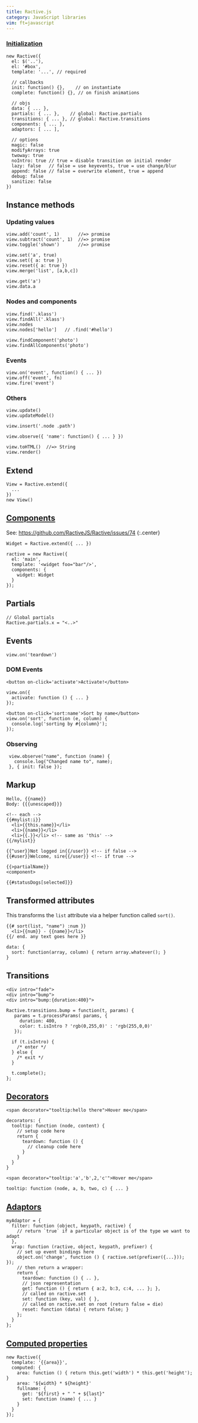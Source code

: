 ```yaml
---
title: Ractive.js
category: JavaScript libraries
vim: ft=javascript
---
```


### [Initialization](http://docs.ractivejs.org/latest/options)

    new Ractive({
      el: $('..'),
      el: '#box',
      template: '...', // required

      // callbacks
      init: function() {},    // on instantiate
      complete: function() {}, // on finish animations

      // objs
      data: { ... },
      partials: { ... },    // global: Ractive.partials
      transitions: { ... }, // global: Ractive.transitions
      components: { ... },
      adaptors: [ ... ],

      // options
      magic: false
      modifyArrays: true
      twoway: true
      noIntro: true // true = disable transition on initial render
      lazy: false   // false = use keyevents, true = use change/blur
      append: false // false = overwrite element, true = append
      debug: false
      sanitize: false
    })

## Instance methods

### Updating values

    view.add('count', 1)       //=> promise
    view.subtract('count', 1)  //=> promise
    view.toggle('shown')       //=> promise

    view.set('a', true)
    view.set({ a: true })
    view.reset({ a: true })
    view.merge('list', [a,b,c])

    view.get('a')
    view.data.a

### Nodes and components

    view.find('.klass')
    view.findAll('.klass')
    view.nodes
    view.nodes['hello']   // .find('#hello')

    view.findComponent('photo')
    view.findAllComponents('photo')

### Events

    view.on('event', function() { ... })
    view.off('event', fn)
    view.fire('event')

### Others

    view.update()
    view.updateModel()

    view.insert('.node .path')

    view.observe({ 'name': function() { ... } })

    view.toHTML()  //=> String
    view.render()

## Extend

    View = Ractive.extend({
      ...
    })
    new View()

## [Components](https://github.com/RactiveJS/Ractive/wiki/Components)

See: https://github.com/RactiveJS/Ractive/issues/74
{:.center}

    Widget = Ractive.extend({ ... })

    ractive = new Ractive({
      el: 'main',
      template: '<widget foo="bar"/>',
      components: {
        widget: Widget
      }
    });

## Partials

    // Global partials
    Ractive.partials.x = "<..>"

## Events

    view.on('teardown')

### DOM Events

    <button on-click='activate'>Activate!</button>

    view.on({
      activate: function () { ... }
    });

    <button on-click='sort:name'>Sort by name</button>
    view.on('sort', function (e, column) {
      console.log('sorting by #{column}');
    });

### Observing

     view.observe("name", function (name) {
       console.log("Changed name to", name);
     }, { init: false });

## Markup

    Hello, {{name}}
    Body: {{{unescaped}}}

    <!-- each -->
    {{#mylist:i}}
      <li>{{this.name}}</li>
      <li>{{name}}</li>
      <li>{{.}}</li> <!-- same as 'this' -->
    {{/mylist}}

    {{^user}}Not logged in{{/user}} <!-- if false -->
    {{#user}}Welcome, sire{{/user}} <!-- if true -->

    {{>partialName}}
    <component>

    {{#statusDogs[selected]}}

## Transformed attributes

This transforms the `list` attribute via a helper function called `sort()`.

    {{# sort(list, "name") :num }}
      <li>{{num}} - {{name}}</li>
    {{/ end. any text goes here }}

    data: {
      sort: function(array, column) { return array.whatever(); }
    }

## Transitions

    <div intro="fade">
    <div intro="bump">
    <div intro="bump:{duration:400}">

    Ractive.transitions.bump = function(t, params) {
       params = t.processParams( params, {
         duration: 400,
         color: t.isIntro ? 'rgb(0,255,0)' : 'rgb(255,0,0)'
       });

      if (t.isIntro) {
        /* enter */
      } else {
        /* exit */
      }

      t.complete();
    };

## [Decorators](http://docs.ractivejs.org/latest/decorators)

    <span decorator="tooltip:hello there">Hover me</span>

    decorators: {
      tooltip: function (node, content) {
        // setup code here
        return {
          teardown: function () {
            // cleanup code here
          }
        }
      }
    }

    <span decorator="tooltip:'a','b',2,'c'">Hover me</span>

    tooltip: function (node, a, b, two, c) { ... }

## [Adaptors](http://docs.ractivejs.org/latest/adaptors)

    myAdaptor = {
      filter: function (object, keypath, ractive) {
        // return `true` if a particular object is of the type we want to adapt
      },
      wrap: function (ractive, object, keypath, prefixer) {
        // set up event bindings here
        object.on('change', function () { ractive.set(prefixer({...})); });
        // then return a wrapper:
        return {
          teardown: function () { .. },
          // json representation
          get: function () { return { a:2, b:3, c:4, ... }; },
          // called on ractive.set
          set: function (key, val) { },
          // called on ractive.set on root (return false = die)
          reset: function (data) { return false; }
        };
      }
    };

## [Computed properties](http://docs.ractivejs.org/latest/computed-properties)

    new Ractive({
      template: '{{area}}',
      computed: {
        area: function () { return this.get('width') * this.get('height'); }
        area: '${width} * ${height}'
        fullname: {
          get: '${first} + " " + ${last}"
          set: function (name) { ... }
        }
      }
    });
